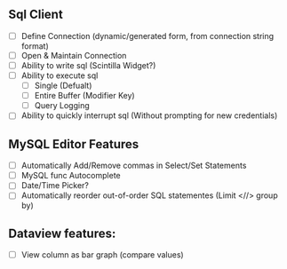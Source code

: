 Sql Client
----

- [ ] Define Connection (dynamic/generated form, from connection string format)
- [ ] Open & Maintain Connection
- [ ] Ability to write sql (Scintilla Widget?)
- [ ] Ability to execute sql
  - [ ] Single (Defualt)
  - [ ] Entire Buffer (Modifier Key)
  - [ ] Query Logging
- [ ] Ability to quickly interrupt sql (Without prompting for new credentials)

MySQL Editor Features
----

- [ ] Automatically Add/Remove commas in Select/Set Statements
- [ ] MySQL func Autocomplete
- [ ] Date/Time Picker?
- [ ] Automatically reorder out-of-order SQL statementes (Limit <//> group by)

Dataview features:
----

 - [ ] View column as bar graph (compare values)

